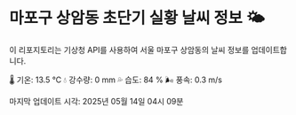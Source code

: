 
# 마포구 상암동 초단기 실황 날씨 정보 🌤️

이 리포지토리는 기상청 API를 사용하여 서울 마포구 상암동의 날씨 정보를 업데이트합니다. 

🌡️ 기온: 13.5 ℃
💧 강수량: 0 mm
💦 습도: 84 %
🌬️ 풍속: 0.3 m/s

마지막 업데이트 시각: 2025년 05월 14일 04시 09분    
